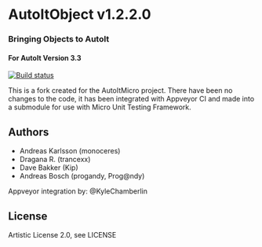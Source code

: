AutoItObject v1.2.2.0
============
### Bringing Objects to AutoIt

#### For AutoIt Version 3.3

[![Build status](https://ci.appveyor.com/api/projects/status/kvmrr2jngea9fsni)](https://ci.appveyor.com/project/KyleChamberlin/autoitobject)

This is a fork created for the AutoItMicro project. There have been no changes to the code, it has been integrated with Appveyor CI and made into a submodule for use with Micro Unit Testing Framework.

Authors
-------
- Andreas Karlsson (monoceres)
- Dragana R. (trancexx)
- Dave Bakker (Kip)
- Andreas Bosch (progandy, Prog@ndy)

Appveyor integration by: @KyleChamberlin

License
-------

Artistic License 2.0, see LICENSE